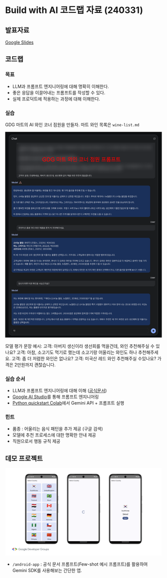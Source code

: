 # Build with AI 코드랩 자료 (240331)

## 발표자료
[Google Slides](https://docs.google.com/presentation/d/1oGUIVRYlrLJQcC6lnPxs_vx-DHNNZobraGBYJms-YIo/edit?usp=sharing)

## 코드랩 
### 목표
- LLM과 프롬프트 엔지니어링에 대해 명확히 이해한다.
- 좋은 응답을 이끌어내는 프롬프트를 작성할 수 있다.
- 실제 프로덕트에 적용하는 과정에 대해 이해한다.

### 실습
GDG 마트의 AI 와인 코너 점원을 만들자. 마트 와인 목록은 `wine-list.md`

![결과 예시](image.png)

모델 평가 문장 예시:
고객: 아버지 생신이라 생선회를 먹을건데, 와인 추천해주실 수 있나요?
고객: 아참, 소고기도 먹기로 했는데 소고기랑 어울리는 와인도 하나 추천해주세요.
고객: 좀 더 저렴한 와인은 없나요?
고객: 미국산 레드 와인 추천해주실 수있나요? 가격은 2만원까지 괜찮습니다.

### 실습 순서
- LLM과 프롬프트 엔지니어링에 대해 이해 ([공식문서](https://ai.google.dev/docs/concepts))
- [Google AI Studio](https://aistudio.google.com/)를 통해 프롬프트 엔지니어링
- [Python quickstart Colab](https://colab.research.google.com/github/google/generative-ai-docs/blob/main/site/en/tutorials/python_quickstart.ipynb)에서 Gemini API + 프롬프트 실행

### 힌트
- 품종 : 어울리는 음식 패턴을 추가 제공 (구글 검색)
- 모델에 추천 프로세스에 대한 명확한 안내 제공
- 직원으로서 행동 규칙 제공

## 데모 프로젝트
![데모 앱](android-app/image.png)
- `/android-app` : 공식 문서 프롬프트(Few-shot 예시 프롬프트)를 활용하여 Gemini SDK를 사용해보는 간단한 앱.
